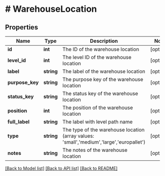 # # WarehouseLocation

## Properties

Name | Type | Description | Notes
------------ | ------------- | ------------- | -------------
**id** | **int** | The ID of the warehouse location | [optional]
**level_id** | **int** | The level ID of the warehouse location | [optional]
**label** | **string** | The label of the warehouse location | [optional]
**purpose_key** | **string** | The purpose key of the warehouse location | [optional]
**status_key** | **string** | The status key of the warehouse location | [optional]
**position** | **int** | The position of the warehouse location | [optional]
**full_label** | **string** | The label with level path name | [optional]
**type** | **string** | The type of the warehouse location (array values: &#39;small&#39;,&#39;medium&#39;,&#39;large&#39;,&#39;europallet&#39;) | [optional]
**notes** | **string** | The notes of the warehouse location | [optional]

[[Back to Model list]](../../README.md#models) [[Back to API list]](../../README.md#endpoints) [[Back to README]](../../README.md)
